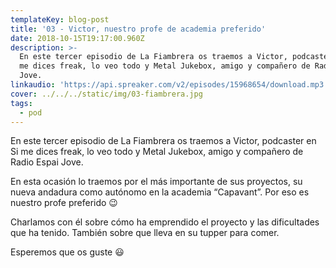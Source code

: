 ```yaml
---
templateKey: blog-post
title: '03 - Victor, nuestro profe de academia preferido'
date: 2018-10-15T19:17:00.960Z
description: >-
  En este tercer episodio de La Fiambrera os traemos a Victor, podcaster en Si
  me dices freak, lo veo todo y Metal Jukebox, amigo y compañero de Radio Espai
  Jove. 
linkaudio: 'https://api.spreaker.com/v2/episodes/15968654/download.mp3'
cover: ../../../static/img/03-fiambrera.jpg
tags:
  - pod
---
```

En este tercer episodio de La Fiambrera os traemos a Victor, podcaster en Si me dices freak, lo veo todo y Metal Jukebox, amigo y compañero de Radio Espai Jove. 



En esta ocasión lo traemos por el más importante de sus proyectos, su nueva andadura como autónomo en la academia “Capavant”. Por eso es nuestro profe preferido 😉



Charlamos con él sobre cómo ha emprendido el proyecto y las dificultades que ha tenido. También sobre que lleva en su tupper para comer.



Esperemos que os guste 😃
